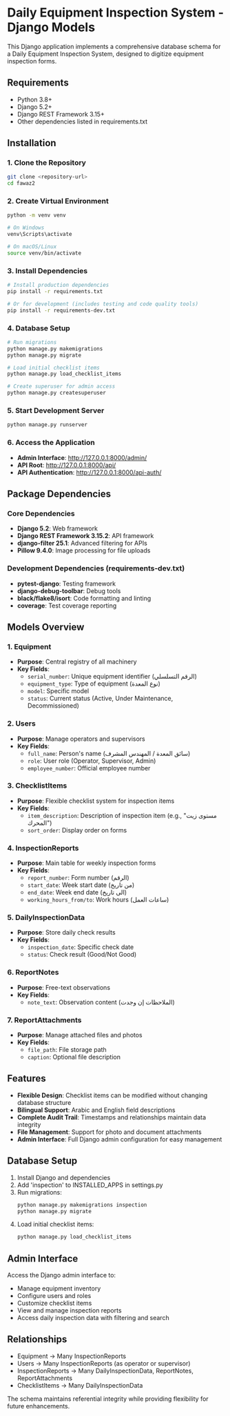 # Daily Equipment Inspection System - Django Models

This Django application implements a comprehensive database schema for a Daily Equipment Inspection System, designed to digitize equipment inspection forms.

## Requirements

- Python 3.8+
- Django 5.2+
- Django REST Framework 3.15+
- Other dependencies listed in requirements.txt

## Installation

### 1. Clone the Repository
```bash
git clone <repository-url>
cd fawaz2
```

### 2. Create Virtual Environment
```bash
python -m venv venv

# On Windows
venv\Scripts\activate

# On macOS/Linux
source venv/bin/activate
```

### 3. Install Dependencies
```bash
# Install production dependencies
pip install -r requirements.txt

# Or for development (includes testing and code quality tools)
pip install -r requirements-dev.txt
```

### 4. Database Setup
```bash
# Run migrations
python manage.py makemigrations
python manage.py migrate

# Load initial checklist items
python manage.py load_checklist_items

# Create superuser for admin access
python manage.py createsuperuser
```

### 5. Start Development Server
```bash
python manage.py runserver
```

### 6. Access the Application
- **Admin Interface**: http://127.0.0.1:8000/admin/
- **API Root**: http://127.0.0.1:8000/api/
- **API Authentication**: http://127.0.0.1:8000/api-auth/

## Package Dependencies

### Core Dependencies
- **Django 5.2**: Web framework
- **Django REST Framework 3.15.2**: API framework
- **django-filter 25.1**: Advanced filtering for APIs
- **Pillow 9.4.0**: Image processing for file uploads

### Development Dependencies (requirements-dev.txt)
- **pytest-django**: Testing framework
- **django-debug-toolbar**: Debug tools
- **black/flake8/isort**: Code formatting and linting
- **coverage**: Test coverage reporting

## Models Overview

### 1. Equipment
- **Purpose**: Central registry of all machinery
- **Key Fields**: 
  - `serial_number`: Unique equipment identifier (الرقم التسلسلي)
  - `equipment_type`: Type of equipment (نوع المعدة)
  - `model`: Specific model
  - `status`: Current status (Active, Under Maintenance, Decommissioned)

### 2. Users
- **Purpose**: Manage operators and supervisors
- **Key Fields**:
  - `full_name`: Person's name (سائق المعدة / المهندس المشرف)
  - `role`: User role (Operator, Supervisor, Admin)
  - `employee_number`: Official employee number

### 3. ChecklistItems
- **Purpose**: Flexible checklist system for inspection items
- **Key Fields**:
  - `item_description`: Description of inspection item (e.g., "مستوى زيت المحرك")
  - `sort_order`: Display order on forms

### 4. InspectionReports
- **Purpose**: Main table for weekly inspection forms
- **Key Fields**:
  - `report_number`: Form number (الرقم)
  - `start_date`: Week start date (من تاريخ)
  - `end_date`: Week end date (الى تاريخ)
  - `working_hours_from/to`: Work hours (ساعات العمل)

### 5. DailyInspectionData
- **Purpose**: Store daily check results
- **Key Fields**:
  - `inspection_date`: Specific check date
  - `status`: Check result (Good/Not Good)

### 6. ReportNotes
- **Purpose**: Free-text observations
- **Key Fields**:
  - `note_text`: Observation content (الملاحظات إن وجدت)

### 7. ReportAttachments
- **Purpose**: Manage attached files and photos
- **Key Fields**:
  - `file_path`: File storage path
  - `caption`: Optional file description

## Features

- **Flexible Design**: Checklist items can be modified without changing database structure
- **Bilingual Support**: Arabic and English field descriptions
- **Complete Audit Trail**: Timestamps and relationships maintain data integrity
- **File Management**: Support for photo and document attachments
- **Admin Interface**: Full Django admin configuration for easy management

## Database Setup

1. Install Django and dependencies
2. Add 'inspection' to INSTALLED_APPS in settings.py
3. Run migrations:
   ```bash
   python manage.py makemigrations inspection
   python manage.py migrate
   ```
4. Load initial checklist items:
   ```bash
   python manage.py load_checklist_items
   ```

## Admin Interface

Access the Django admin interface to:
- Manage equipment inventory
- Configure users and roles
- Customize checklist items
- View and manage inspection reports
- Access daily inspection data with filtering and search

## Relationships

- Equipment → Many InspectionReports
- Users → Many InspectionReports (as operator or supervisor)
- InspectionReports → Many DailyInspectionData, ReportNotes, ReportAttachments
- ChecklistItems → Many DailyInspectionData

The schema maintains referential integrity while providing flexibility for future enhancements.